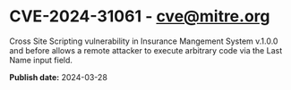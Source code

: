 # CVE-2024-31061 - cve@mitre.org

Cross Site Scripting vulnerability in Insurance Mangement System v.1.0.0 and before allows a remote attacker to execute arbitrary code via the Last Name input field.

**Publish date:** 2024-03-28
